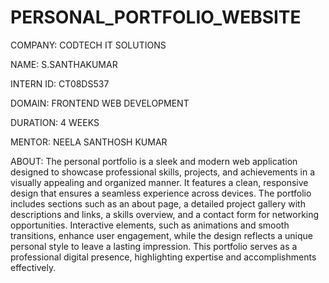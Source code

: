 # PERSONAL_PORTFOLIO_WEBSITE
COMPANY: CODTECH IT SOLUTIONS

NAME: S.SANTHAKUMAR

INTERN ID: CT08DS537

DOMAIN: FRONTEND WEB DEVELOPMENT

DURATION: 4 WEEKS

MENTOR: NEELA SANTHOSH KUMAR

ABOUT: The personal portfolio is a sleek and modern web application designed to showcase professional skills, projects, and achievements in a visually appealing and organized manner. It features a clean, responsive design that ensures a seamless experience across devices. The portfolio includes sections such as an about page, a detailed project gallery with descriptions and links, a skills overview, and a contact form for networking opportunities. Interactive elements, such as animations and smooth transitions, enhance user engagement, while the design reflects a unique personal style to leave a lasting impression. This portfolio serves as a professional digital presence, highlighting expertise and accomplishments effectively.
